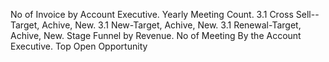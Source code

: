 No of Invoice by Account Executive.
Yearly Meeting Count.
3.1 Cross Sell--Target, Achive, New. 3.1 New-Target, Achive, New. 3.1 Renewal-Target, Achive, New.
Stage Funnel by Revenue.
No of Meeting By the Account Executive.
Top Open Opportunity
